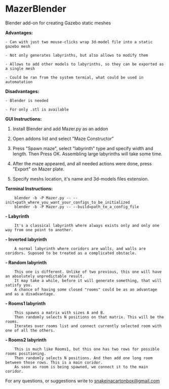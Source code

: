 # MazerBlender
Blender add-on for creating Gazebo static meshes

**Advantages:**
	
	- Can with just two mouse-clicks wrap 3d-model file into a static gazebo mesh
	
	- Not only generates labyrinths, but also allows to modify them
	
	- Allows to add other models to labyrinths, so they can be exported as a single mesh

	- Could be ran from the system termial, what could be used in automatation 
	
**Disadvantages:**
	
	- Blender is needed
	
	- For only .stl is available

**GUI Instructions:**

1) Install Blender and add Mazer.py as an addon
	
2) Open addons list and select "Maze Constructor"

3) Press "Spawn maze", select "labyrinth" type and specify width and length. Then Press OK. Assembling large labyrinths will take some time.

4) After the maze appeared, and all needed actions were done, press "Export" on Mazer plate. 

5) Specify meshs location, it's name and 3d-models files extension.


**Terminal Instructions:**


		blender -b -P Mazer.py -- --init=path_where_you_want_your_configs_to_be_initialized
		blender -b -P Mazer.py -- --build=path_to_a_config_file

**- Labyrinth**
		
		It's a classical labyrinth where always exists only and only one way from one point to another.
		
**- Inverted labyrinth**

		A normal labyrinth where coridors are walls, and walls are coridors. Suposed to be treated as a complicated obstacle.

**- Random labyrinth**
		
		This one is different. Unlike of two previous, this one will have an absolutely unpredictable result.
		It may take a while, before it will generate something, that will satisfy you. 
		A chance of having some closed "rooms" could be as an advantage and as a disadvantage.
		
**- Rooms1 labyrinth**
		
		This spawns a matrix with sizes A and B. 
		Then randomly selects N positions on that matrix. This will be the rooms.
		Iterates over rooms list and connect currently selected room with one of all the others.

**- Rooms2 labyrinth**
		
		This is much like Rooms1, but this one has two rows for possible rooms positioning. 
		Then randomly selects N positions. And then add one long room between those rows. This is a main coridor.
		As soon as room is being spawned, we connect it to the main coridor.

For any questions, or suggestions write to snakeinacartonbox@gmail.com
